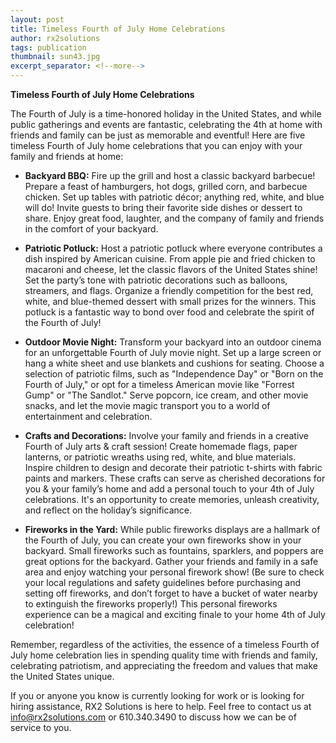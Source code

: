 ```yaml
---
layout: post
title: Timeless Fourth of July Home Celebrations
author: rx2solutions
tags: publication
thumbnail: sun43.jpg
excerpt_separator: <!--more-->
---
```

**Timeless Fourth of July Home Celebrations**

The Fourth of July is a time-honored holiday in the United States, and while public gatherings and events are fantastic, celebrating the 4th at home with friends and family can be just as memorable and eventful! <!--more-->Here are five timeless Fourth of July home celebrations that you can enjoy with your family and friends at home: <br>

- **Backyard BBQ:** Fire up the grill and host a classic backyard barbecue! Prepare a feast of hamburgers, hot dogs, grilled corn, and barbecue chicken. Set up tables with patriotic décor; anything red, white, and blue will do!  Invite guests to bring their favorite side dishes or dessert to share. Enjoy great food, laughter, and the company of family and friends in the comfort of your backyard. 

- **Patriotic Potluck:** Host a patriotic potluck where everyone contributes a dish inspired by American cuisine. From apple pie and fried chicken to macaroni and cheese, let the classic flavors of the United States shine! Set the party’s tone with patriotic decorations such as balloons, streamers, and flags. Organize a friendly competition for the best red, white, and blue-themed dessert with small prizes for the winners. This potluck is a fantastic way to bond over food and celebrate the spirit of the Fourth of July! <br>

- **Outdoor Movie Night:** Transform your backyard into an outdoor cinema for an unforgettable Fourth of July movie night. Set up a large screen or hang a white sheet and use blankets and cushions for seating. Choose a selection of patriotic films, such as "Independence Day" or "Born on the Fourth of July," or opt for a timeless American movie like "Forrest Gump" or "The Sandlot." Serve popcorn, ice cream, and other movie snacks, and let the movie magic transport you to a world of entertainment and celebration.  

- **Crafts and Decorations:** Involve your family and friends in a creative Fourth of July arts & craft session! Create homemade flags, paper lanterns, or patriotic wreaths using red, white, and blue materials. Inspire children to design and decorate their patriotic t-shirts with fabric paints and markers. These crafts can serve as cherished decorations for you & your family’s home and add a personal touch to your 4th of July celebrations. It's an opportunity to create memories, unleash creativity, and reflect on the holiday’s significance.  

- **Fireworks in the Yard:** While public fireworks displays are a hallmark of the Fourth of July, you can create your own fireworks show in your backyard. Small fireworks such as fountains, sparklers, and poppers are great options for the backyard. Gather your friends and family in a safe area and enjoy watching your personal firework show! (Be sure to check your local regulations and safety guidelines before purchasing and setting off fireworks, and don’t forget to have a bucket of water nearby to extinguish the fireworks properly!) This personal fireworks experience can be a magical and exciting finale to your home 4th of July celebration! 

Remember, regardless of the activities, the essence of a timeless Fourth of July home celebration lies in spending quality time with friends and family, celebrating patriotism, and appreciating the freedom and values that make the United States unique.

If you or anyone you know is currently looking for work or is looking for hiring assistance, RX2 Solutions is here to help. Feel free to contact us at [info@rx2solutions.com](mailto:info@rx2solutions.com) or 610.340.3490 to discuss how we can be of service to you.
